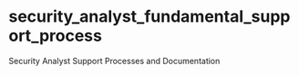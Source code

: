 # security_analyst_fundamental_support_process
Security Analyst Support Processes and Documentation
